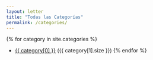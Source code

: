 ```yaml
---
layout: letter
title: "Todas las Categorías"
permalink: /categories/
---
```


{% for category in site.categories %}
- <a href="/categories/{{ category[0] }}/">{{ category[0] }}</a> ({{ category[1].size }})
{% endfor %}
